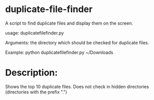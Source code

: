 duplicate-file-finder
=====================

A script to find duplicate files and display them on the screen.

usage:  duplicatefilefinder.py <directory>

Arguments:
	<directory>	 the directory which should be checked for duplicate files.

Example:
	python duplicatefilefinder.py ~/Downloads
	


Description:
=====================
Shows the top 10 duplicate files. Does not check in hidden directories (directories with the prefix ".")
